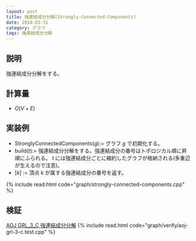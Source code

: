 ```yaml
---
layout: post
title: 強連結成分分解(Strongly-Connected-Components)
date: 2018-03-31
category: グラフ
tags: 強連結成分分解
---
```


## 説明
強連結成分分解をする。

## 計算量
* $O(V + E)$

## 実装例

* StronglyConnectedComponents($g$):= グラフ $g$ で初期化する。
* build($t$):= 強連結成分分解をする。強連結成分の番号はトポロジカル順に昇順にふられる。 $t$ には強連結成分ごとに縮約したグラフが格納される(多重辺が生えるので注意)。
* \[$k$\] := 頂点 $k$ が属する強連結成分の番号を返す。

{% include read.html  code="graph/strongly-connected-components.cpp" %}

## 検証

[AOJ GRL_3_C 強連結成分分解](http://judge.u-aizu.ac.jp/onlinejudge/description.jsp?id=GRL_3_C&lang=jp)
{% include read.html code="graph/verify/aoj-grl-3-c.test.cpp" %}
